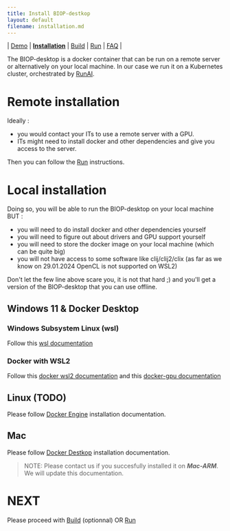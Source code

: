 ```yaml
---
title: Install BIOP-destkop
layout: default
filename: installation.md
--- 
```


| [Demo](/demo.md) | [**Installation**](/installation.md) | [Build](/build.md) | [Run](/run.md) | [FAQ](/faq.md) |

The BIOP-desktop is a docker container that can be run on a remote server or alternatively on your local machine. 
In our case we run it on a Kubernetes cluster, orchestrated by [RunAI](https://www.run.ai/).

# Remote installation

Ideally : 
- you would contact your ITs to use a remote server with a GPU.
- ITs might need to install docker and other dependencies and give you access to the server.

Then you can follow the [Run](/run.md) instructions.


# Local installation

Doing so, you will be able to run the BIOP-desktop on your local machine BUT :
- you will need to do install docker and other dependencies yourself
- you will need to figure out about drivers and GPU support yourself
- you will need to store the docker image on your local machine (which can be quite big)
- you will not have access to some software like clij/clij2/clix (as far as we know on 29.01.2024 OpenCL is not supported on WSL2) 

Don't let the few line above scare you, it is not that hard ;) and you'll get a version of the BIOP-desktop that you can use offline.

## Windows 11 & Docker Desktop

### Windows Subsystem Linux (wsl)

Follow this [wsl documentation](https://learn.microsoft.com/en-us/windows/wsl/install)

### Docker with WSL2

Follow this [docker wsl2 documentation](https://docs.docker.com/desktop/wsl/)
and this [docker-gpu documentation](https://ubuntu.com/tutorials/enabling-gpu-acceleration-on-ubuntu-on-wsl2-with-the-nvidia-cuda-platform#1-overview)

## Linux (TODO)

Please follow [Docker Engine](https://docs.docker.com/engine/install/ubuntu/#install-using-the-repository) installation documentation.

## Mac 

 Please follow [Docker Destkop](https://docs.docker.com/desktop/install/mac-install/) installation documentation.

> NOTE: Please contact us if you succesfully installed it on ***Mac-ARM***. We will update this documentation.


# NEXT 

Please proceed with [Build](/build.md) (optionnal) OR [Run](/run.md)